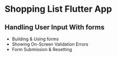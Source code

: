# Shopping List Flutter App 


## Handling User Input With forms
- Building & Using forms
- Showing On-Screen Validation Errors
- Form Submission & Resetting
